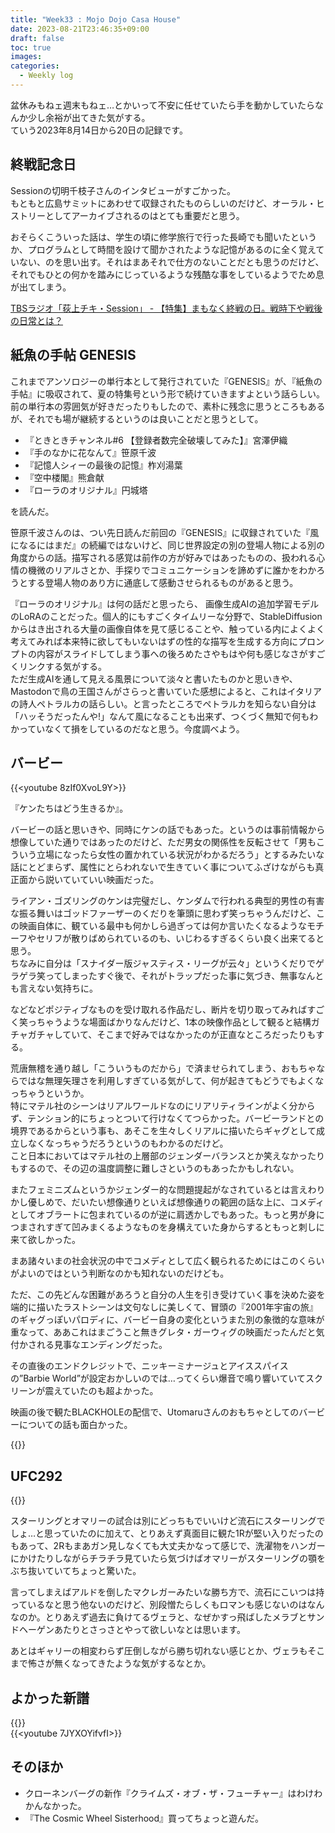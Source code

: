 ```yaml
---
title: "Week33 : Mojo Dojo Casa House"
date: 2023-08-21T23:46:35+09:00
draft: false
toc: true
images:
categories:
  - Weekly log
---
```


盆休みもねェ週末もねェ…とかいって不安に任せていたら手を動かしていたらなんか少し余裕が出てきた気がする。  
ていう2023年8月14日から20日の記録です。
<!--more-->

## 終戦記念日

Sessionの切明千枝子さんのインタビューがすごかった。  
もともと広島サミットにあわせて収録されたものらしいのだけど、オーラル・ヒストリーとしてアーカイブされるのはとても重要だと思う。

おそらくこういった話は、学生の頃に修学旅行で行った長崎でも聞いたというか、プログラムとして時間を設けて聞かされたような記憶があるのに全く覚えていない、のを思い出す。それはまあそれで仕方のないことだとも思うのだけど、それでもひとの何かを踏みにじっているような残酷な事をしているようでため息が出てしまう。

[TBSラジオ「荻上チキ・Session」 - 【特集】まもなく終戦の日。戦時下や戦後の日常とは？](https://podcasts.google.com/feed/aHR0cHM6Ly9mZWVkcy5tZWdhcGhvbmUuZm0vVEJTNzA3Mjk2NDcwNA/episode/ODYxZjNmYTQtM2E4My0xMWVlLWJlM2EtZTc2OTA0NjJiZTc4)

## 紙魚の手帖 GENESIS

これまでアンソロジーの単行本として発行されていた『GENESIS』が、『紙魚の手帖』に吸収されて、夏の特集号という形で続けていきますよという話らしい。前の単行本の雰囲気が好きだったりもしたので、素朴に残念に思うところもあるが、それでも場が継続するというのは良いことだと思うとして。

- 『ときときチャンネル#6 【登録者数完全破壊してみた】』宮澤伊織
- 『手のなかに花なんて』笹原千波
- 『記憶人シィーの最後の記憶』柞刈湯葉
- 『空中楼閣』熊倉献
- 『ローラのオリジナル』円城塔

を読んだ。

笹原千波さんのは、つい先日読んだ前回の『GENESIS』に収録されていた『風になるにはまだ』の続編ではないけど、同じ世界設定の別の登場人物による別の角度からの話。描写される感覚は前作の方が好みではあったものの、扱われる心情の機微のリアルさとか、手探りでコミュニケーションを諦めずに誰かをわかろうとする登場人物のあり方に通底して感動させられるものがあると思う。 

『ローラのオリジナル』は何の話だと思ったら、 画像生成AIの追加学習モデルのLoRAのことだった。個人的にもすごくタイムリーな分野で、StableDiffusionからはき出される大量の画像自体を見て感じることや、触っている内によくよく考えてみれば本来特に欲してもいないはずの性的な描写を生成する方向にプロンプトの内容がスライドしてしまう事への後ろめたさやもはや何も感じなさがすごくリンクする気がする。  
ただ生成AIを通して見える風景について淡々と書いたものかと思いきや、Mastodonで鳥の王国さんがさらっと書いていた感想によると、これはイタリアの詩人ペトラルカの話らしい。と言ったところでペトラルカを知らない自分は「ハッそうだったんや!」なんて風になることも出来ず、つくづく無知で何もわかっていなくて損をしているのだなと思う。今度調べよう。

## バービー

{{<youtube 8zIf0XvoL9Y>}}

『ケンたちはどう生きるか』。

バービーの話と思いきや、同時にケンの話でもあった。というのは事前情報から想像していた通りではあったのだけど、ただ男女の関係性を反転させて「男もこういう立場になったら女性の置かれている状況がわかるだろう」とするみたいな話にとどまらず、属性にとらわれないで生きていく事についてふざけながらも真正面から説いていていい映画だった。

ライアン・ゴズリングのケンは完璧だし、ケンダムで行われる典型的男性の有害な振る舞いはゴッドファーザーのくだりを筆頭に思わず笑っちゃうんだけど、この映画自体に、観ている最中も何かしら過ぎっては何か言いたくなるようなモチーフやセリフが散りばめられているのも、いじわるすぎるくらい良く出来てると思う。  
ちなみに自分は「スナイダー版ジャスティス・リーグが云々」というくだりでゲラゲラ笑ってしまったすぐ後で、それがトラップだった事に気づき、無事なんとも言えない気持ちに。

などなどポジティブなものを受け取れる作品だし、断片を切り取ってみればすごく笑っちゃうような場面ばかりなんだけど、1本の映像作品として観ると結構ガチャガチャしていて、そこまで好みではなかったのが正直なところだったりもする。

荒唐無稽を通り越し「こういうものだから」で済ませられてしまう、おもちゃならではな無理矢理さを利用しすぎている気がして、何が起きてもどうでもよくなっちゃうというか。  
特にマテル社のシーンはリアルワールドなのにリアリティラインがよく分からず、テンション的にちょっとついて行けなくてつらかった。バービーランドとの境界であるからという事も、あそこを生々しくリアルに描いたらギャグとして成立しなくなっちゃうだろうというのもわかるのだけど。  
こと日本においてはマテル社の上層部のジェンダーバランスとか笑えなかったりもするので、その辺の温度調整に難しさというのもあったかもしれない。

またフェミニズムというかジェンダー的な問題提起がなされているとは言えわりかし優しめで、だいたい想像通りといえば想像通りの範囲の話な上に、コメディとしてオブラートに包まれているのが逆に肩透かしでもあった。もっと男が身につまされすぎて凹みまくるようなものを身構えていた身からするともっと刺しに来て欲しかった。

まあ諸々いまの社会状況の中でコメディとして広く観られるためにはこのくらいがよいのではという判断なのかも知れないのだけども。

ただ、この先どんな困難があろうと自分の人生を引き受けていく事を決めた姿を端的に描いたラストシーンは文句なしに美しくて、冒頭の『2001年宇宙の旅』のギャグっぽいパロディに、バービー自身の変化というまた別の象徴的な意味が重なって、ああこれはまごうこと無きグレタ・ガーウィグの映画だったんだと気付かされる見事なエンディングだった。

その直後のエンドクレジットで、ニッキーミナージュとアイススパイスの”Barbie World”が設定おかしいのでは…ってくらい爆音で鳴り響いていてスクリーンが震えていたのも超よかった。

映画の後で観たBLACKHOLEの配信で、Utomaruさんのおもちゃとしてのバービーについての話も面白かった。

{{<youtube kJ1m98HbBpM>}}

## UFC292

{{<youtube eY5cZITcrF4>}}

スターリングとオマリーの試合は別にどっちもでいいけど流石にスターリングでしょ…と思っていたのに加えて、とりあえず真面目に観た1Rが堅い入りだったのもあって、2Rもまあガン見しなくても大丈夫かなって感じで、洗濯物をハンガーにかけたりしながらチラチラ見ていたら気づけばオマリーがスターリングの顎をぶち抜いていてちょっと驚いた。

言ってしまえばアルドを倒したマクレガーみたいな勝ち方で、流石にこいつは持っているなと思う他ないのだけど、別段憎たらしくもロマンも感じないのはなんなのか。とりあえず過去に負けてるヴェラと、なぜかすっ飛ばしたメラブとサンドヘーゲンあたりとさっさとやって欲しいなとは思います。

あとはギャリーの相変わらず圧倒しながら勝ち切れない感じとか、ヴェラもそこまで怖さが無くなってきたような気がするなとか。

## よかった新譜

{{<youtube GBnIOU9S6YU>}}  
{{<youtube 7JYXOYifvfI>}}

## そのほか

- クローネンバーグの新作『クライムズ・オブ・ザ・フューチャー』はわけわかんなかった。
- 『The Cosmic Wheel Sisterhood』買ってちょっと遊んだ。